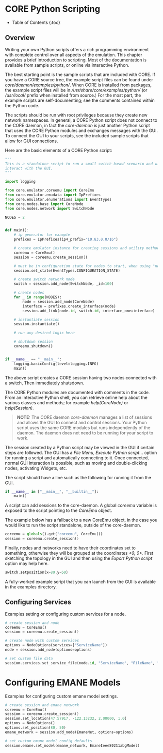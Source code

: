 
# CORE Python Scripting

* Table of Contents
{:toc}

## Overview

Writing your own Python scripts offers a rich programming environment with
complete control over all aspects of the emulation. This chapter provides a
brief introduction to scripting. Most of the documentation is available from
sample scripts, or online via interactive Python.

The best starting point is the sample scripts that are included with CORE.
If you have a CORE source tree, the example script files can be found under
*core/daemon/examples/python/*. When CORE is installed from packages, the example
script files will be in */usr/share/core/examples/python/* (or */usr/local/*
prefix when installed from source.) For the most part, the example scripts are
self-documenting; see the comments contained within the Python code.

The scripts should be run with root privileges because they create new network
namespaces. In general, a CORE Python script does not connect to the CORE
daemon, in fact the *core-daemon* is just another Python script that uses
the CORE Python modules and exchanges messages with the GUI. To connect the
GUI to your scripts, see the included sample scripts that allow for GUI
connections.

Here are the basic elements of a CORE Python script:

```python
"""
This is a standalone script to run a small switch based scenario and will not
interact with the GUI.
"""

import logging

from core.emulator.coreemu import CoreEmu
from core.emulator.emudata import IpPrefixes
from core.emulator.enumerations import EventTypes
from core.nodes.base import CoreNode
from core.nodes.network import SwitchNode

NODES = 2


def main():
    # ip generator for example
    prefixes = IpPrefixes(ip4_prefix="10.83.0.0/16")

    # create emulator instance for creating sessions and utility methods
    coreemu = CoreEmu()
    session = coreemu.create_session()

    # must be in configuration state for nodes to start, when using "node_add" below
    session.set_state(EventTypes.CONFIGURATION_STATE)

    # create switch network node
    switch = session.add_node(SwitchNode, _id=100)

    # create nodes
    for _ in range(NODES):
        node = session.add_node(CoreNode)
        interface = prefixes.create_interface(node)
        session.add_link(node.id, switch.id, interface_one=interface)

    # instantiate session
    session.instantiate()

    # run any desired logic here

    # shutdown session
    coreemu.shutdown()


if __name__ == "__main__":
    logging.basicConfig(level=logging.INFO)
    main()
```

The above script creates a CORE session having two nodes connected with a
switch, Then immediately shutsdown.

The CORE Python modules are documented with comments in the code. From an
interactive Python shell, you can retrieve online help about the various
classes and methods; for example *help(CoreNode)* or *help(Session)*.

> **NOTE:** The CORE daemon *core-daemon* manages a list of sessions and allows
the GUI to connect and control sessions. Your Python script uses the same CORE
modules but runs independently of the daemon. The daemon does not need to be
running for your script to work.

The session created by a Python script may be viewed in the GUI if certain
steps are followed. The GUI has a *File Menu*, *Execute Python script...*
option for running a script and automatically connecting to it. Once connected,
normal GUI interaction is possible, such as moving and double-clicking nodes,
activating Widgets, etc.

The script should have a line such as the following for running it from the GUI.

```python
if __name__ in ["__main__", "__builtin__"]:
    main()
```

A script can add sessions to the core-daemon. A global *coreemu* variable is
exposed to the script pointing to the *CoreEmu* object.

The example below has a fallback to a new CoreEmu object, in the case you would
like to run the script standalone, outside of the core-daemon.

```python
coreemu = globals().get("coreemu", CoreEmu())
session = coreemu.create_session()
```

Finally, nodes and networks need to have their coordinates set to something,
otherwise they will be grouped at the coordinates *<0, 0>*. First sketching
the topology in the GUI and then using the *Export Python script* option may
help here.

```python
switch.setposition(x=80,y=50)
```

A fully-worked example script that you can launch from the GUI is available
in the examples directory.

## Configuring Services

Examples setting or configuring custom services for a node.

```python
# create session and node
coreemu = CoreEmu()
session = coreemu.create_session()

# create node with custom services
options = NodeOptions(services=["ServiceName"])
node = session.add_node(options=options)

# set custom file data
session.services.set_service_file(node.id, "ServiceName", "FileName", "custom file data")
```

# Configuring EMANE Models

Examples for configuring custom emane model settings.

```python
# create session and emane network
coreemu = CoreEmu()
session = coreemu.create_session()
session.set_location(47.57917, -122.13232, 2.00000, 1.0)
options = NodeOptions()
options.set_position(80, 50)
emane_network = session.add_node(EmaneNet, options=options)

# set custom emane model config defaults
session.emane.set_model(emane_network, EmaneIeee80211abgModel)
```
